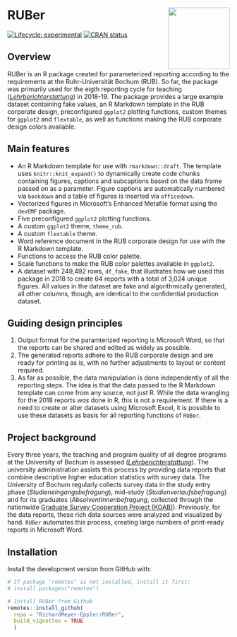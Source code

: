 
<!-- README.md is generated from README.Rmd. Please edit that file -->

# RUBer <a href='https://richardmeyer-eppler.github.io/RUBer/'><img src='man/figures/logo.png' align="right" height="139" />

<!-- badges: start -->

[![Lifecycle:
experimental](https://img.shields.io/badge/lifecycle-experimental-orange.svg)](https://www.tidyverse.org/lifecycle/#experimental)
[![CRAN
status](https://www.r-pkg.org/badges/version/RUBer)](https://cran.r-project.org/package=RUBer)
<!-- badges: end -->

## Overview

RUBer is an R package created for parameterized reporting according to
the requirements at the Ruhr-Universität Bochum (RUB). So far, the
package was primarily used for the eigth reporting cycle for teaching
([*Lehrberichterstattung*](http://www.uv.ruhr-uni-bochum.de/dezernat1/aufgaben/abteilung1/qmp/instrumente/inst_lehrberichterstattung.html))
in 2018-19. The package provides a large example dataset containing fake
values, an R Markdown template in the RUB corporate design,
preconfigured `ggplot2` plotting functions, custom themes for `ggplot2`
and `flextable`, as well as functions making the RUB corporate design
colors available.

## Main features

-   An R Markdown template for use with `rmarkdown::draft`. The template
    uses `knitr::knit_expand()` to dynamically create code chunks
    containing figures, captions and subcaptions based on the data frame
    passed on as a parameter. Figure captions are automatically numbered
    via `bookdown` and a table of figures is inserted via `officedown`.
-   Vectorized figures in Microsoft’s Enhanced Metafile format using the
    `devEMF` package.
-   Five preconfigured `ggplot2` plotting functions.
-   A custom `ggplot2` theme, `theme_rub`.
-   A custom `flextable` theme.
-   Word reference document in the RUB corporate design for use with the
    R Markdown template.
-   Functions to access the RUB color palette.
-   Scale functions to make the RUB color palettes available in
    `ggplot2`.
-   A dataset with 249,492 rows, `df_fake`, that illustrates how we used
    this package in 2018 to create 64 reports with a total of 3,024
    unique figures. All values in the dataset are fake and
    algorithmically generated, all other columns, though, are identical
    to the confidential production dataset.

## Guiding design principles

1.  Output format for the paramterized reporting is Microsoft Word, so
    that the reports can be shared and edited as widely as possible.
2.  The generated reports adhere to the RUB corporate design and are
    ready for printing as is, with no further adjustments to layout or
    content required.
3.  As far as possible, the data manipulation is done independently of
    all the reporting steps. The idea is that the data passed to the R
    Markdown template can come from any source, not just R. While the
    data wrangling for the 2018 reports *was* done in R, this is not a
    requirement. If there is a need to create or alter datasets using
    Microsoft Excel, it is possible to use these datasets as basis for
    all reporting functions of `RUBer`.

## Project background

Every three years, the teaching and program quality of all degree
programs at the University of Bochum is assessed
([*Lehrberichterstattung*](http://www.uv.ruhr-uni-bochum.de/dezernat1/aufgaben/abteilung1/qmp/instrumente/inst_lehrberichterstattung.html)).
The university administration assists this process by providing data
reports that combine descriptive higher education statistics with survey
data. The University of Bochum regularly collects survey data in the
study entry phase (*Studieneingangsbefragung*), mid-study
(*Studienverlaufsbefragung*) and for its graduates
(*AbsolventInnenbefragung*, collected through the nationwide [Graduate
Survey Cooperation Project (KOAB)](https://istat.de/de/koab_a.html)).
Previously, for the data reports, these rich data sources were analyzed
and visualized by hand. `RUBer` automates this process, creating large
numbers of print-ready reports in Microsoft Word.

## Installation

Install the development version from GitHub with:

``` r
# If package "remotes" is not installed, install it first:
# install.packages("remotes")

# Install RUBer from Github
remotes::install_github(
  repo = "RichardMeyer-Eppler/RUBer",
  build_vignettes = TRUE
  )
```
